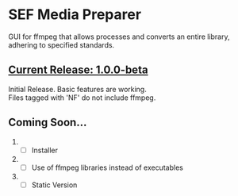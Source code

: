 # SEF Media Preparer
GUI for ffmpeg that allows processes and converts an entire library, adhering to specified standards.

## [Current Release: 1.0.0-beta](https://github.com/alecselle/sefmediapreparer/releases)
Initial Release. Basic features are working.<br/>
Files tagged with 'NF' do not include ffmpeg.

## Coming Soon...
1. - [ ] Installer
2. - [ ] Use of ffmpeg libraries instead of executables
3. - [ ] Static Version
